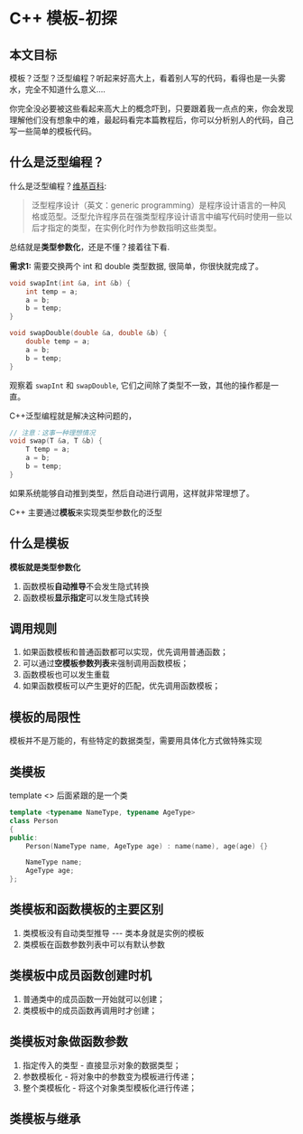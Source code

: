 # C++ 模板-初探 

## 本文目标

模板？泛型？泛型编程？听起来好高大上，看着别人写的代码，看得也是一头雾水，完全不知道什么意义....

你完全没必要被这些看起来高大上的概念吓到，只要跟着我一点点的来，你会发现理解他们没有想象中的难，最起码看完本篇教程后，你可以分析别人的代码，自己写一些简单的模板代码。

## 什么是泛型编程？

什么是泛型编程？[维基百科](https://zh.wikipedia.org/zh-hans/泛型编程):

> 泛型程序设计（英文：generic programming）是程序设计语言的一种风格或范型。泛型允许程序员在强类型程序设计语言中编写代码时使用一些以后才指定的类型，在实例化时作为参数指明这些类型。

总结就是**类型参数化**，还是不懂？接着往下看.

**需求1:** 需要交换两个 int 和 double 类型数据, 很简单，你很快就完成了。

```c++
void swapInt(int &a, int &b) { 
    int temp = a;
    a = b;
    b = temp;    
}

void swapDouble(double &a, double &b) { 
    double temp = a;
    a = b;
    b = temp;    
}
```

观察着 `swapInt` 和 `swapDouble`, 它们之间除了类型不一致，其他的操作都是一直。

C++泛型编程就是解决这种问题的，

```c++
// 注意：这事一种理想情况
void swap(T &a, T &b) {
    T temp = a;
    a = b;
    b = temp;
}
```
如果系统能够自动推到类型，然后自动进行调用，这样就非常理想了。

C++ 主要通过**模板**来实现类型参数化的泛型

## 什么是模板

**模板就是类型参数化**

1. 函数模板**自动推导**不会发生隐式转换
2. 函数模板**显示指定**可以发生隐式转换 

## 调用规则

1. 如果函数模板和普通函数都可以实现，优先调用普通函数；
2. 可以通过**空模板参数列表**来强制调用函数模板；
3. 函数模板也可以发生重载
4. 如果函数模板可以产生更好的匹配，优先调用函数模板；

## 模板的局限性

模板并不是万能的，有些特定的数据类型，需要用具体化方式做特殊实现

## 类模板

template <> 后面紧跟的是一个类

```C++
template <typename NameType, typename AgeType> 
class Person 
{
public:
    Person(NameType name, AgeType age) : name(name), age(age) {}

    NameType name;
    AgeType age;
};
```


## 类模板和函数模板的主要区别

1. 类模板没有自动类型推导 --- 类本身就是实例的模板
2. 类模板在函数参数列表中可以有默认参数

## 类模板中成员函数创建时机

1. 普通类中的成员函数一开始就可以创建；
2. 类模板中的成员函数再调用时才创建；

## 类模板对象做函数参数

1. 指定传入的类型 - 直接显示对象的数据类型；
2. 参数模板化 - 将对象中的参数变为模板进行传递；
3. 整个类模板化 - 将这个对象类型模板化进行传递；

## 类模板与继承

